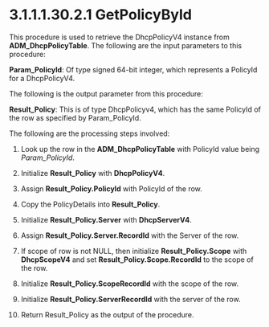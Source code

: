 <html dir="LTR" xmlns:mshelp="http://msdn.microsoft.com/mshelp" xmlns:ddue="http://ddue.schemas.microsoft.com/authoring/2003/5" xmlns:xlink="http://www.w3.org/1999/xlink" xmlns:tool="http://www.microsoft.com/tooltip">
 <body>
 <div id="header">
 <h1 class="heading">3.1.1.1.30.2.1 GetPolicyById</h1>
 </div>
 <div id="mainSection">
 <div id="mainBody">
 <div id="allHistory" class="saveHistory"></div>
 <div id="sectionSection0" class="section" name="collapseableSection">
 

<p>This procedure is used to retrieve the DhcpPolicyV4 instance
from <b>ADM_DhcpPolicyTable</b>. The following are the input parameters to this
procedure:</p>

<p><b>Param_PolicyId</b>: Of type signed 64-bit integer,
which represents a PolicyId for a DhcpPolicyV4.</p>

<p>The following is the output parameter from this procedure:</p>

<p><b>Result_Policy</b>: This is of type DhcpPolicyv4,
which has the same PolicyId of the row as specified by Param_PolicyId.</p>

<p>The following are the processing steps involved:</p>

<ol><li><p><span> </span>Look up the row
in the <b>ADM_DhcpPolicyTable</b> with PolicyId value being <i>Param_PolicyId</i>.</p>

</li><li><p><span> </span>Initialize <b>Result_Policy</b>
with <b>DhcpPolicyV4</b>.</p>

</li><li><p><span> </span>Assign <b>Result_Policy.PolicyId</b>
with PolicyId of the row.</p>

</li><li><p><span> </span>Copy the
PolicyDetails into <b>Result_Policy</b>.</p>

</li><li><p><span> </span>Initialize <b>Result_Policy.Server</b>
with <b>DhcpServerV4</b>.</p>

</li><li><p><span> </span>Assign <b>Result_Policy.Server.RecordId</b>
with the Server of the row.</p>

</li><li><p><span> </span>If scope of row
is not NULL, then initialize <b>Result_Policy.Scope</b> with <b>DhcpScopeV4</b>
and set <b>Result_Policy.Scope.RecordId</b> to the scope of the row.</p>

</li><li><p><span> </span>Initialize <b>Result_Policy.ScopeRecordId</b>
with the scope of the row.</p>

</li><li><p><span> </span>Initialize <b>Result_Policy.ServerRecordId</b>
with the server of the row.</p>

</li><li><p><span> </span>Return Result_Policy as the
output of the procedure.</p>

</li></ol>
 </div>
 </div>
 </div>
 </body>
</html>